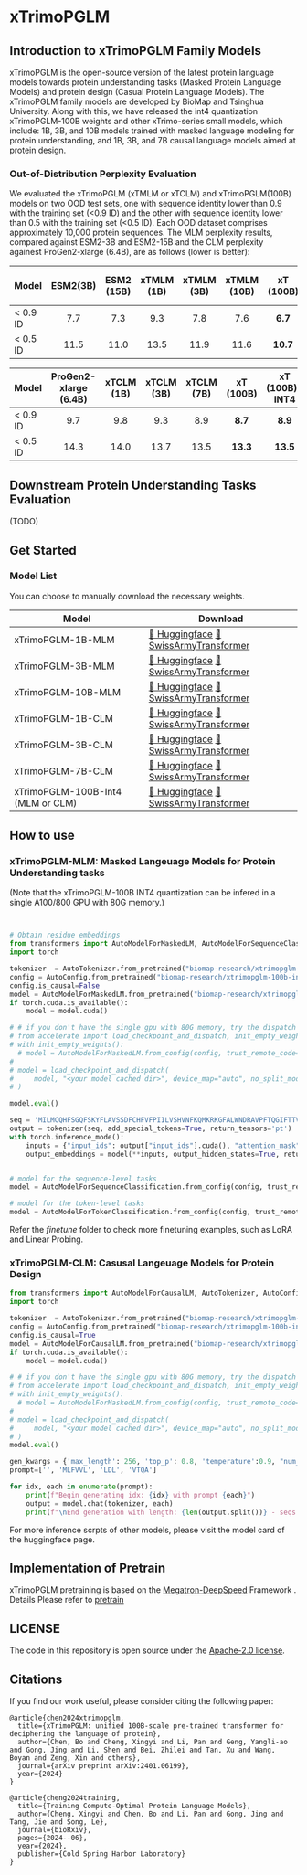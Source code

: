 # xTrimoPGLM 

##  Introduction to xTrimoPGLM Family Models

xTrimoPGLM is the open-source version of the latest protein language models towards protein understanding tasks (Masked Protein Language Models) and protein design (Casual Protein Language Models). The xTrimoPGLM family models are developed by BioMap and Tsinghua University. Along with this, we have released the int4 quantization xTrimoPGLM-100B weights and other xTrimo-series small models, which include: 1B, 3B, and 10B models trained with masked language modeling for protein understanding, and 1B, 3B, and 7B causal language models aimed at protein design.

### Out-of-Distribution Perplexity Evaluation

We evaluated the xTrimoPGLM (xTMLM or xTCLM) and xTrimoPGLM(100B) models on two OOD test sets, one with sequence identity lower than 0.9 with the training set (<0.9 ID) and the other with sequence identity lower than 0.5 with the training set (<0.5 ID). Each OOD dataset comprises approximately 10,000 protein sequences. The MLM perplexity results, compared against ESM2-3B and ESM2-15B and the CLM perplexity againest ProGen2-xlarge (6.4B), are as follows (lower is better):

| Model               | ESM2(3B)| ESM2 (15B) | xTMLM (1B) | xTMLM (3B) | xTMLM (10B) | xT (100B) | xT (100B)-INT4 |
|:--------------------|:----------:|:----------:|:----------:|:----------:|:--------------------:|:--------------------:|:--------------------:|
| < 0.9 ID           |   7.7   |   7.3    | 9.3    |    7.8    |      7.6    |            **6.7**         |  **6.8**         | 
| < 0.5 ID            |  11.5 |  11.0  |  13.5 |   11.9  |   11.6   |         **10.7**          | **10.8**          |


| Model               | ProGen2-xlarge (6.4B) | xTCLM (1B) | xTCLM (3B) | xTCLM (7B) | xT (100B) | xT (100B)-INT4 |
|:--------------------|:----------:|:----------:|:----------:|:--------------------:|:--------------------:|:--------------------:|
| < 0.9 ID            |   9.7     | 9.8    |    9.3    |      8.9    |            **8.7**         |      **8.9**         | 
| < 0.5 ID            |   14.3    |  14.0  |    13.7  |    13.5   |         **13.3**          |   **13.5**          |

## Downstream Protein Understanding Tasks Evaluation
(TODO)

## Get Started
### Model List
You can choose to manually download the necessary weights.

| Model            |Download                                                                                                                                |                                                                                                                                                                                
|------------------|-----------------------------------------------------------------------------------------------------------------------------------------|
| xTrimoPGLM-1B-MLM        | [🤗 Huggingface](https://huggingface.co/biomap-research/xtrimopglm-1b-mlm)  [🔨 SwissArmyTransformer]()  |
| xTrimoPGLM-3B-MLM     | [🤗 Huggingface](https://huggingface.co/biomap-research/xtrimopglm-3b-mlm)  [🔨 SwissArmyTransformer]()   |
| xTrimoPGLM-10B-MLM   | [🤗 Huggingface](https://huggingface.co/biomap-research/xtrimopglm-10b-mlm)  [🔨 SwissArmyTransformer]() |     
| xTrimoPGLM-1B-CLM        | [🤗 Huggingface](https://huggingface.co/biomap-research/xtrimopglm-1b-clm)  [🔨 SwissArmyTransformer]()  |
| xTrimoPGLM-3B-CLM     | [🤗 Huggingface](https://huggingface.co/biomap-research/xtrimopglm-3b-clm)  [🔨 SwissArmyTransformer]()   |
| xTrimoPGLM-7B-CLM   | [🤗 Huggingface](https://huggingface.co/biomap-research/xtrimopglm-7b-clm)  [🔨 SwissArmyTransformer]() |   
| xTrimoPGLM-100B-Int4  (MLM or CLM) | [🤗 Huggingface](https://huggingface.co/biomap-research/xtrimopglm-100b-int4)  [🔨 SwissArmyTransformer]() |                                                                                                                                                                                              |                                                                                                                                                                                  |

## How to use
### xTrimoPGLM-MLM: Masked Langeuage Models for Protein Understanding tasks
(Note that the xTrimoPGLM-100B INT4 quantization can be infered in a single A100/800 GPU with 80G memory.)
```python


# Obtain residue embeddings
from transformers import AutoModelForMaskedLM, AutoModelForSequenceClassification, AutoModelForTokenClassification, AutoTokenizer, AutoConfig
import torch

tokenizer  = AutoTokenizer.from_pretrained("biomap-research/xtrimopglm-100b-int4", trust_remote_code=True, use_fast=True)
config = AutoConfig.from_pretrained("biomap-research/xtrimopglm-100b-int4",  trust_remote_code=True, torch_dtype=torch.half)
config.is_causal=False
model = AutoModelForMaskedLM.from_pretrained("biomap-research/xtrimopglm-100b-int4", config = config, torch_dtype=torch.half,trust_remote_code=True)
if torch.cuda.is_available():
    model = model.cuda()

# # if you don't have the single gpu with 80G memory, try the dispatch load.
# from accelerate import load_checkpoint_and_dispatch, init_empty_weights
# with init_empty_weights():
  # model = AutoModelForMaskedLM.from_config(config, trust_remote_code=True)
# 
# model = load_checkpoint_and_dispatch(
#     model, "<your model cached dir>", device_map="auto", no_split_module_classes=["xTrimoPGLMBlock"], strict=True, dtype=dtype
# )

model.eval()

seq = 'MILMCQHFSGQFSKYFLAVSSDFCHFVFPIILVSHVNFKQMKRKGFALWNDRAVPFTQGIFTTVMILLQYLHGTG'
output = tokenizer(seq, add_special_tokens=True, return_tensors='pt')
with torch.inference_mode():
    inputs = {"input_ids": output["input_ids"].cuda(), "attention_mask": output["attention_mask"].cuda()}
    output_embeddings = model(**inputs, output_hidden_states=True, return_last_hidden_state=True).hidden_states[:-1, 0] # get rid of the <eos> token


# model for the sequence-level tasks
model = AutoModelForSequenceClassification.from_config(config, trust_remote_code=True, torch_dtype=torch.bfloat16)

# model for the token-level tasks
model = AutoModelForTokenClassification.from_config(config, trust_remote_code=True, torch_dtype=torch.bfloat16)
```


Refer the *finetune* folder to check more finetuning examples, such as LoRA and Linear Probing.

### xTrimoPGLM-CLM: Casusal Langeuage Models for Protein Design 
```python
from transformers import AutoModelForCausalLM, AutoTokenizer, AutoConfig
import torch

tokenizer  = AutoTokenizer.from_pretrained("biomap-research/xtrimopglm-100b-int4", trust_remote_code=True, use_fast=True)
config = AutoConfig.from_pretrained("biomap-research/xtrimopglm-100b-int4",  trust_remote_code=True, torch_dtype=torch.half)
config.is_causal=True
model = AutoModelForCausalLM.from_pretrained("biomap-research/xtrimopglm-100b-int4", config = config, torch_dtype=torch.half,trust_remote_code=True)
if torch.cuda.is_available():
    model = model.cuda()

# # if you don't have the single gpu with 80G memory, try the dispatch load.
# from accelerate import load_checkpoint_and_dispatch, init_empty_weights
# with init_empty_weights():
  # model = AutoModelForMaskedLM.from_config(config, trust_remote_code=True)
# 
# model = load_checkpoint_and_dispatch(
#     model, "<your model cached dir>", device_map="auto", no_split_module_classes=["xTrimoPGLMBlock"], strict=True, dtype=dtype
# )
model.eval()

gen_kwargs = {'max_length': 256, 'top_p': 0.8, 'temperature':0.9, "num_beams": 1}
prompt=['', 'MLFVVL', 'LDL', 'VTQA']

for idx, each in enumerate(prompt):
    print(f"Begin generating idx: {idx} with prompt {each}")
    output = model.chat(tokenizer, each)
    print(f"\nEnd generation with length: {len(output.split())} - seqs: {output}\n")
```
For more inference scrpts of other models, please visit the model card of the huggingface page.


## Implementation of Pretrain  
xTrimoPGLM pretraining is based on the [Megatron-DeepSpeed](https://github.com/microsoft/Megatron-DeepSpeed) Framework
. Details Please refer to [pretrain](./pretrain)

## LICENSE

The code in this repository is open source under the [Apache-2.0 license](./LICENSE).



## Citations

If you find our work useful, please consider citing the following paper:
```
@article{chen2024xtrimopglm,
  title={xTrimoPGLM: unified 100B-scale pre-trained transformer for deciphering the language of protein},
  author={Chen, Bo and Cheng, Xingyi and Li, Pan and Geng, Yangli-ao and Gong, Jing and Li, Shen and Bei, Zhilei and Tan, Xu and Wang, Boyan and Zeng, Xin and others},
  journal={arXiv preprint arXiv:2401.06199},
  year={2024}
}

@article{cheng2024training,
  title={Training Compute-Optimal Protein Language Models},
  author={Cheng, Xingyi and Chen, Bo and Li, Pan and Gong, Jing and Tang, Jie and Song, Le},
  journal={bioRxiv},
  pages={2024--06},
  year={2024},
  publisher={Cold Spring Harbor Laboratory}
}
```
